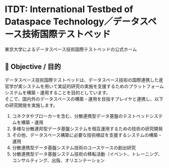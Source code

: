 # ITDT: International Testbed of Dataspace Technology／データスペース技術国際テストベッド
東京大学によるデータスペース技術国際テストベッドの公式ホーム

## 🎯 Objective / 目的

データスペース技術国際テストベッドは、データスペース技術の国際連携した産官学が実システムを用いて実証的研究の実施を支援するためのプラットフォームシステムを構築・運用することを目的としています。  
そこで、国内外のデータスペースの構築・運用を目指すプレイヤと連携し、以下の研究開発を実施します。

1. コネクタやブローカーを含む、分散連携型データ基盤のテストベッドシステムを構築・運用  
2. 多様な分散連邦型データ基盤システムを相互運用するための技術の研究開発  
3. その他、データスペース構築に必要な技術検証を支援するシステムの構築・運用  
4. 分散連携型データ基盤システム技術のユースケースの創出研究  
5. 分散連携型データ基盤システム技術の移転活動（イベント、トレーニング、コンサルティング、出版、オリエンテーション
